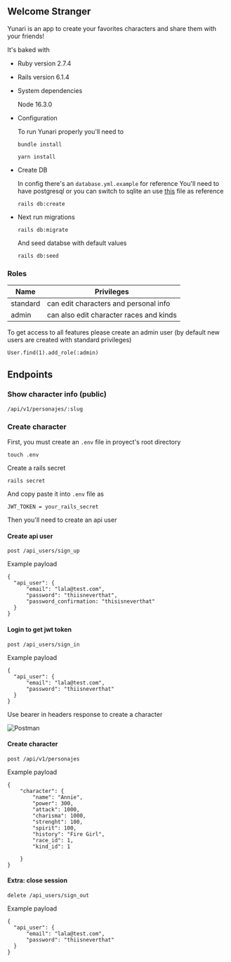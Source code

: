 
## Welcome Stranger
Yunari is an app to create your favorites characters and share them with your friends!

It's baked with
* Ruby version
  2.7.4

* Rails version
  6.1.4

* System dependencies
  
  Node 16.3.0

* Configuration

  To run Yunari properly you'll need to 

  `bundle install`
 
  `yarn install`


* Create DB

  In config there's an `database.yml.example` for reference
  You'll need to have postgresql or you can switch to sqlite an use [this](https://gist.github.com/danopia/940155) file as reference

  `rails db:create`

* Next run migrations

  `rails db:migrate`

  And seed databse with default values
 
  `rails db:seed`

 ### Roles
 
 Name| Privileges
------------ | ----------
standard| can edit characters and personal info
admin | can also edit character races and kinds

To get access to all features please create an admin user (by default new users are created with standard privileges)

`User.find(1).add_role(:admin)`

## Endpoints

### Show character info (public)

`/api/v1/personajes/:slug`

### Create character

First, you must create an `.env` file in proyect's root directory 

`touch .env`

Create a rails secret

`rails secret`

And copy paste it into `.env` file as

`JWT_TOKEN = your_rails_secret`

Then you'll need to create an api user

#### Create api user

`post /api_users/sign_up`

Example payload

    {
      "api_user": {
          "email": "lala@test.com",
          "password": "thiisneverthat",
          "password_confirmation: "thisisneverthat"
      }
    }

#### Login to get jwt token

`post /api_users/sign_in`

Example payload

    {
      "api_user": {
          "email": "lala@test.com",
          "password": "thiisneverthat"
      }
    }

Use bearer in headers response to create a character

![Postman](https://64.media.tumblr.com/abe5b7bc1f6b368a63cb7400f98ead71/606afcc712cb52df-2b/s1280x1920/de7370933cb05c28e5a7312982ab2b152d29d4c4.png)

#### Create character

`post /api/v1/personajes`

Example payload

    {
        "character": {
            "name": "Annie",
            "power": 300,
            "attack": 1000,
            "charisma": 1000,
            "strenght": 100,
            "spirit": 100,
            "history": "Fire Girl",
            "race_id": 1,
            "kind_id": 1

        }
    }


#### Extra: close session

`delete /api_users/sign_out`

Example payload

    {
      "api_user": {
          "email": "lala@test.com",
          "password": "thiisneverthat"
      }
    }




